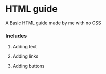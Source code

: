 # HTML guide

A Basic HTML guide made by me with no CSS

### Includes

1. Adding text

2. Adding links

3. Adding buttons
